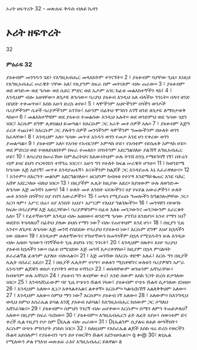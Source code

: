 ﻿
 ኦሪት ዘፍጥረት 32 - መጽሐፍ ቅዱስ ብሉይ ኪዳን
# ኦሪት ዘፍጥረት
32
### ምዕራፍ 32
ያዕቆብም መንገዱን ሄደ፥ የእግዚአብሔር መላእክትም ተገናኙት።
2 ፤ ያዕቆብም ባያቸው ጊዜ። እነዚህ የእግዚአብሔር ሠራዊት ናቸው አለ፤ የዚያንም ስፍራ ስም መሃናይም ብሎ ጠራው።
3 ፤ ያዕቆብም ወደ ወንድሙ ወደ ዔሳው ወደ ሴይር ምድር ወደ ኤዶም አገር ከፊቱ መልእክተኞችን ላከ፤
4 ፤ እንዲህም ብሎ አዘዛቸው። ለጌታዬ ለዔሳው። ባሪያህ ያዕቆብ እንዲህ አለ ብላችሁ ንገሩት። በላባ ዘንድ በስደት ተቀመጥሁ፤ እስከ አሁን ድረስ ቆየሁ፤
5 ፤ ላሞችንም አህዮችንም በጎችን ወንዶች ባሪያዎችንም ሴቶች ባሪያዎችንም አገኘሁ፤ አሁንም በፊትህ ሞገስን አገኝ ዘንድ ለጌታዬ ለማስታወቅ ላክሁ።
6 ፤ መልእክተኞቹም ወደ ያዕቆብ ተመልሰው እንዲህ አሉት። ወደ ወንድምህ ወደ ዔሳው ሄደን ነበር፤ እርሱም ደግሞ ሊቀበልህ ይመጣል፥ ከእርሱም ጋር አራት መቶ ሰዎች አሉ።
7 ፤ ያዕቆብም እጅግ ፈርቶ ተጨነቀ፤ ከእርሱም ጋር ያሉትን ሰዎች መንጎችንም ላሞችንም ግመሎችንም በሁለት ወገን ከፈላቸው፤
8 ፤ እንዲህም አለ። ዔሳው መጥቶ አንዱን ወገን የመታ እንደ ሆነ የቀረው ወገን ያመልጣል።
9 ፤ ያዕቆብም አለ። የአባቴ የአብርሃም አምላክ ሆይ፥ የአባቴም የይስሐቅ አምላክ ሆይ። ወደ ምድርህ ወደ ተወለድህበትም ስፍራ ተመለስ፥ በጎነትንም አደርግልሃለሁ ያልኸኝ እግዚአብሔር ሆይ፤
10 ፤ ለባሪያህ ከሠራኸው ከምሕረትህና ከእውነትህም ሁሉ ትንሽ ስንኳ የማይገባኝ ነኝ፤ በትሬን ብቻ ይዤ ይህን ዮርዳኖስን ተሻግሬ ነበርና፥ አሁን ግን የሁለት ክፍል ሠራዊት ሆንሁ።
11 ፤ ከወንድሜ ከዔሳው እጅ አድነኝ፤ መጥቶ እንዳያጠፋኝ፥ እናቶችንም ከልጆች ጋር እንዳያጠፋ እኔ እፈራዋለሁና።
12 ፤ አንተም። በእርግጥ መልካም አደርግልሃለሁ፥ ዘርህንም ከብዛቱ የተነሣ እንደማይቈጠር እንደ ባሕር አሸዋ አደርጋለሁ ብለህ ነበር።
13 ፤ በዚያችም ሌሊት ከዚያው አደረ። ከያዘውም ሁሉ ለወንድሙ ለዔሳው እጅ መንሻን አወጣ፤
14 ፤ ሁለት መቶ እንስት ፍየሎችንና ሀያ የፍየል አውራዎችን፥ ሁለት መቶ እንስት በጎችንና ሀያ የበግ አውራዎችን፥
15 ፤ ሠላሳ የሚያጠቡ ግመሎችን ከግልገሎቻቸው ጋር፥ አርባ ላም፥ አሥር በሬ፥ ሀያ እንስት አህያ፥ አሥርም የእህያ ግልገሎችን።
16 ፤ መንጎቹን በየወገኑ ከፍሎ በባሪያዎቹ እጅ አደረጋቸው፤ ባሪያዎቹንም። በፊቴ እለፉ መንጋውንና መንጋውንም አራርቁት አለ።
17 ፤ የፊተኛውንም እንዲህ ብሎ አዘዘው። ወንድሜ ዔሳው ያገኘህ እንደሆነ። አንተ የማን ነህ? ወዴትስ ትሄዳለህ? በፊትህ ያለው ይህስ የማን ነው? ብሎ የጠየቀህም እንደ ሆነ፥
18 ፤ በዚያን ጊዜ አንተ። ለጌታዬ ለዔሳው እጅ መንሻ የሰደደው የባሪያህ የያዕቆብ ነው፤ እርሱም ደግሞ እነሆ ከኋላችን ነው በለው።
19 ፤ እንዲሁም ሁለተኛውንና ሦስተኛውን ከመንጎችም በኋላ የሚሄዱትን ሁሉ እንዲሁ ብሎ አዘዘ። ዔሳውን ባገኛችሁት ጊዜ ይህንኑ ነገር ንገሩት፤
20 ፤ እንዲህም በሉት። እነሆ ባሪያህ ያዕቆብ ከኋላችን ነው። በፊቴ በሚሄደው እጅ መንሻ እታረቀዋለሁ፤ ከዚያም በኋላ ምናልባት ይራራልኛል ፊቱንም አያለሁ ብሎአልና።
21 ፤ እጅ መንሻው ከእርሱ ቀድሞ አለፈ፤ እርሱ ግን በዚያች ሌሊት በሰፈር አደረ።
22 ፤ በዚያች ሌሊትም ተነሣ፥ ሁለቱን ሚስቶቹንና ሁለቱን ባሪያዎቹን አሥራ አንዱንም ልጆቹን ወስዶ የያቦቅን ወንዝ ተሻገረ።
23 ፤ ወሰዳቸውም ወንዙንም አሻገራቸው፥ ከብቱንም ሁሉ አሻገረ።
24 ፤ ያዕቆብ ግን ለብቻው ቀረ፤ አንድ ሰውም እስከ ንጋት ድረስ ይታገለው ነበር።
25 ፤ እንዳላሸነፈውም ባየ ጊዜ የጭኑን ሹልዳ ነካው፤ ያዕቆብም የጭኑ ሹልዳ ሲታገለው ደነዘዘ።
26 ፤ እንዲህም አለው። ሊነጋ አቀላልቶአልና ልቀቀኝ። እርሱም። ካልባረክኸኝ አልለቅቅህም አለው።
27 ፤ እንዲህም አለው። ስምህ ማን ነው? እርሱም። ያዕቆብ ነኝ አለው።
28 ፤ አለውም። ከእንግዲህ ወዲህ ስምህ እስራኤል ይባል እንጂ ያዕቆብ አይባል፤ ከእግዚአብሔር ከሰውም ጋር ታግለህ አሸንፈሃልና።
29 ፤ ያዕቆብም። ስምህን ንገረኝ ብሎ ጠየቀው። እርሱም። ስሜን ለምን ትጠይቃለህ? አለው። በዚያም ስፍራ ባረከው።
30 ፤ ያዕቆብም። እግዚአብሔርን ፊት ለፊት አየሁ፥ ሰውነቴም ድና ቀረች ሲል የዚያን ቦታ ስም Dኒኤል ብሎ ጠራው።
31 ፤ Dኒኤልንም ሲያልፍ ፀሐይ ወጣችበት፥ እርሱም በጭኑ ምክንያት ያነክስ ነበር።
32 ፤ ስለዚህም የእስራኤል ልጆች እስከ ዛሬ ድረስ የወርችን ሹልዳ አይበሉም፤ የያዕቆብን ጭን ይዞ የወርችን ሹልዳ አደንዝዞአልና። q ቍ@ 30፤ ጵኒኤል የሚለውን ቃል የግእዝ መጽሐፍ ራእየ እግዚአብሔር ይለዋል። a
